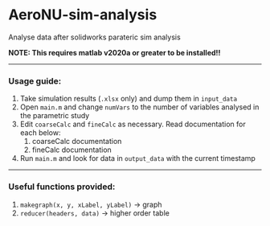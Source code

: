 # AeroNU-sim-analysis

Analyse data after solidworks parateric sim analysis

**NOTE: This requires matlab v2020a or greater to be installed!!**

---
### Usage guide:
1. Take simulation results (`.xlsx` only) and dump them in `input_data`
2. Open `main.m` and change `numVars` to the number of variables analysed in the parametric study
3. Edit `coarseCalc` and `fineCalc` as necessary. Read documentation for each below:
    1. coarseCalc documentation
    2. fineCalc documentation
4. Run `main.m` and look for data in `output_data` with the current timestamp

---
### Useful functions provided:
1. `makegraph(x, y, xLabel, yLabel)` &#8594; graph
2. `reducer(headers, data)` &#8594; higher order table